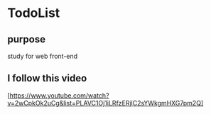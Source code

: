 # TodoList

## purpose

study for web front-end

## I follow this video

[https://www.youtube.com/watch?v=2wCpkOk2uCg&list=PLAVC1Oj1iLRfzERjlC2sYWkgmHXG7pm2Q]

